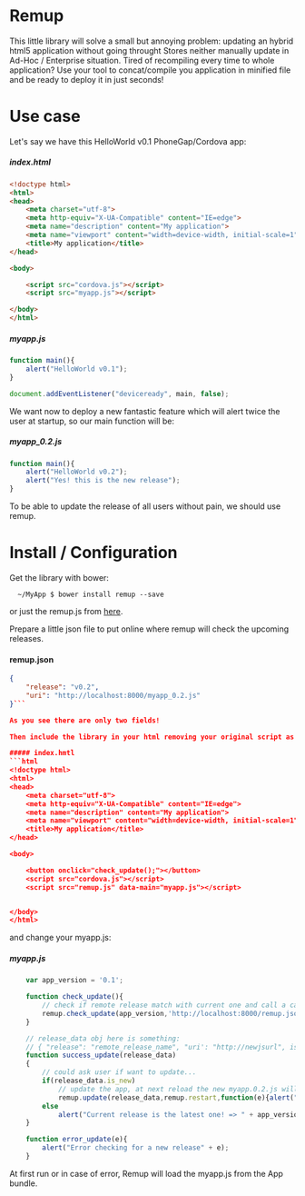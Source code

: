 # Remup
This little library will solve a small but annoying problem:
updating an hybrid html5 application without going throught Stores
neither manually update in Ad-Hoc / Enterprise situation.
Tired of recompiling every time to whole application? Use your tool to concat/compile
you application in minified file and be ready to deploy it in just seconds!

# Use case
Let's say we have this HelloWorld v0.1 PhoneGap/Cordova app:

##### index.html
```html
<!doctype html>
<html>
<head>
	<meta charset="utf-8">
	<meta http-equiv="X-UA-Compatible" content="IE=edge">
	<meta name="description" content="My application">
	<meta name="viewport" content="width=device-width, initial-scale=1">
	<title>My application</title>
</head>

<body>

	<script src="cordova.js"></script>
    <script src="myapp.js"></script>

</body>
</html>
```

##### myapp.js
```javascript
function main(){
    alert("HelloWorld v0.1");
}

document.addEventListener("deviceready", main, false);
```

We want now to deploy a new fantastic feature which will alert twice the user at startup,
so our main function will be:

##### myapp_0.2.js
```javascript
function main(){
    alert("HelloWorld v0.2");
    alert("Yes! this is the new release");
}
```

To be able to update the release of all users without pain, we should use remup.


# Install / Configuration
Get the library with bower:
```
  ~/MyApp $ bower install remup --save
```
or just the remup.js from [here](https://raw.githubusercontent.com/lesion/remup/master/remup.js).

Prepare a little json file to put online where remup will check the upcoming releases.

#### remup.json
```json
{
	"release": "v0.2",
	"uri": "http://localhost:8000/myapp_0.2.js"
}```

As you see there are only two fields!

Then include the library in your html removing your original script as follow:

##### index.hmtl
```html
<!doctype html>
<html>
<head>
	<meta charset="utf-8">
	<meta http-equiv="X-UA-Compatible" content="IE=edge">
	<meta name="description" content="My application">
	<meta name="viewport" content="width=device-width, initial-scale=1">
	<title>My application</title>
</head>

<body>

    <button onclick="check_update();"></button>
	<script src="cordova.js"></script>
    <script src="remup.js" data-main="myapp.js"></script>


</body>
</html>
```

and change your myapp.js:
##### myapp.js
``` javascript
    var app_version = '0.1';

    function check_update(){
        // check if remote release match with current one and call a callback according
        remup.check_update(app_version,'http://localhost:8000/remup.json',success_update,error_update);
    }

    // release_data obj here is something:
    // { "release": "remote_release_name", "uri': "http://newjsurl", is_new: true }
    function success_update(release_data)
    {
        // could ask user if want to update...
        if(release_data.is_new)
            // update the app, at next reload the new myapp.0.2.js will be loaded !
            remup.update(release_data,remup.restart,function(e){alert("Error download the new release" + e );} });
        else
            alert("Current release is the latest one! => " + app_version);
    }

    function error_update(e){
        alert("Error checking for a new release" + e);
    }
```

At first run or in case of error, Remup will load the myapp.js from the
App bundle.



